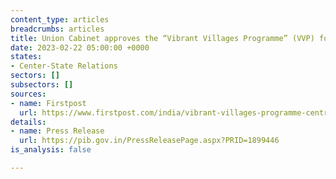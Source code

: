 ```yaml
---
content_type: articles
breadcrumbs: articles
title: Union Cabinet approves the “Vibrant Villages Programme” (VVP) for FY 2022-2026
date: 2023-02-22 05:00:00 +0000
states:
- Center-State Relations
sectors: []
subsectors: []
sources:
- name: Firstpost
  url: https://www.firstpost.com/india/vibrant-villages-programme-central-govt-approves-key-scheme-to-develop-border-regions-12159822.html
details:
- name: Press Release
  url: https://pib.gov.in/PressReleasePage.aspx?PRID=1899446
is_analysis: false

---
```

